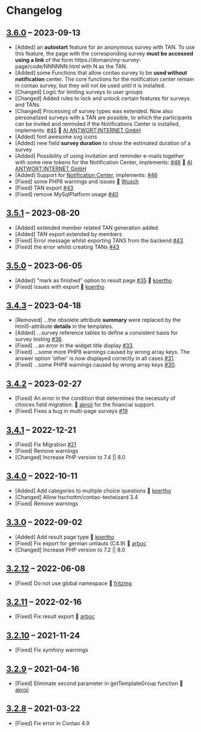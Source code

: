 # Changelog

[//]: <> (
Types of changes
    Added for new Addeds.
    Changed for changes in existing functionality.
    Deprecated for soon-to-be removed Addeds.
    Removed for now removed Addeds.
    Fixed for any bug fixes.
    Security in case of vulnerabilities.
)

## [3.6.0](https://github.com/pdir/contao-survey/tree/3.6.0) – 2023-09-13

- [Added] an **autostart** feature for an anonymous survey with TAN. To use this feature, the page with the corresponding
survey **must be accessed using a link** of the form https://domain/my-survey-page/code/NNNNNN.html with N as the TAN.
- [Added] some Functions that allow contao survey to be **used without notification** center. The core functions for the
notification center remain in contao survey, but they will not be used until it is installed.
- [Changed] Logic for limiting surveys to user groups
- [Changed] Added rules to lock and unlock certain features for surveys and TANs
- [Changed] Processing of survey types was extended. Now also personalized surveys with a TAN are possible, to which the
participants can be invited and reminded if the Notifications Center is installed, implements: [#45](https://github.com/pdir/contao-survey/issues/45) 🤗 [AI ANTWORT:INTERNET GmbH](https://www.antwortinternet.com/)
- [Added] font awesome svg icons
- [Added] new field **survey duration** to show the estimated duration of a survey
- [Added] Possibility of using invitation and reminder e-mails together with some new tokens for the Notification Center,
implements: [#46](https://github.com/pdir/contao-survey/issues/46) 🤗 [AI ANTWORT:INTERNET GmbH](https://www.antwortinternet.com/)
- [Added] Support for [Notification Center](https://github.com/terminal42/contao-notification_center), implements: [#46](https://github.com/pdir/contao-survey/issues/46)
- [Fixed] some PHP8 warnings and issues 🤗 [Wusch](https://github.com/Wusch)
- [Fixed] TAN export [#43](https://github.com/pdir/contao-survey/issues/43)
- [Fixed] remove MySqlPlatform usage [#40](https://github.com/pdir/contao-survey/issues/40)

## [3.5.1](https://github.com/pdir/contao-survey/tree/3.5.1) – 2023-08-20

- [Added] extended member related TAN generation added
- [Added] TAN export extended by members
- [Fixed] Error message whilst exporting TANS from the backend [#43](https://github.com/pdir/contao-survey/issues/43)
- [Fixed] the error whilst creating TANs [#43](https://github.com/pdir/contao-survey/issues/42)

## [3.5.0](https://github.com/pdir/contao-survey/tree/3.5.0) – 2023-06-05

- [Added] "mark as finished" option to result page  [#35](https://github.com/pdir/contao-survey/issues/35) 🤗 [koertho](https://github.com/koertho)
- [Fixed] issues with export 🤗 [koertho](https://github.com/koertho)

## [3.4.3](https://github.com/pdir/contao-survey/tree/3.4.3) – 2023-04-18

- [Removed] ...the obsolete attribute **summary** were replaced by the html5-attribute **details** in the templates.
- [Added] ...survey reference tables to define a consistent basis for survey testing [#36](https://github.com/pdir/contao-survey/issues/36).
- [Fixed] ...an error in the widget title display [#33](https://github.com/pdir/contao-survey/issues/33).
- [Fixed] ...some more PHP8 warnings caused by wrong array keys. The answer option 'other' is now displayed correctly in all cases [#31](https://github.com/pdir/contao-survey/issues/31).
- [Fixed] ...some PHP8 warnings caused by wrong array keys [#30](https://github.com/pdir/contao-survey/issues/30).

## [3.4.2](https://github.com/pdir/contao-survey/tree/3.4.2) – 2023-02-27

- [Fixed] An error in the condition that determines the necessity of choices field migration. 🤗 [akroii](https://github.com/akroii) for the financial support.
- [Fixed] Fixes a bug in multi-page surveys [#19](https://github.com/pdir/contao-survey/issues/19)

## [3.4.1](https://github.com/pdir/contao-survey/tree/3.4.1) – 2022-12-21

- [Fixed] Fix Migration [#21](https://github.com/pdir/contao-survey/issues/21)
- [Fixed] Remove warnings
- [Changed] Increase PHP version to 7.4 || 8.0

## [3.4.0](https://github.com/pdir/contao-survey/tree/3.4.0) – 2022-10-11

- [Added] Add categories to multiple choice questions 🤗 [koertho](https://github.com/koertho)
- [Changed] Allow hschottm/contao-textwizard 3.4
- [Fixed] Remove warnings

## [3.3.0](https://github.com/pdir/contao-survey/tree/3.3.0) – 2022-09-02

- [Added] Add result page type 🤗 [koertho](https://github.com/koertho)
- [Fixed] Fix export for german umlauts (C4.9) 🤗 [arboc](https://github.com/arboc)
- [Changed] Increase PHP version to 7.2 || 8.0

## [3.2.12](https://github.com/pdir/contao-survey/tree/3.2.12) – 2022-06-08

- [Fixed] Do not use global namespace 🤗 [fritzmg](https://github.com/fritzmg)

## [3.2.11](https://github.com/pdir/contao-survey/tree/3.2.11) – 2022-02-16

- [Fixed] Fix result export 🤗 [arboc](https://github.com/arboc)

## [3.2.10](https://github.com/pdir/contao-survey/tree/3.2.10) – 2021-11-24

- [Fixed] Fix symfony warnings

## [3.2.9](https://github.com/pdir/contao-survey/tree/3.2.9) – 2021-04-16

- [Fixed] Eliminate second parameter in getTemplateGroup function 🤗 [akroii](https://github.com/akroii)

## [3.2.8](https://github.com/pdir/contao-survey/tree/3.2.8) – 2021-03-22

- [Fixed]  Fix error in Contao 4.9
